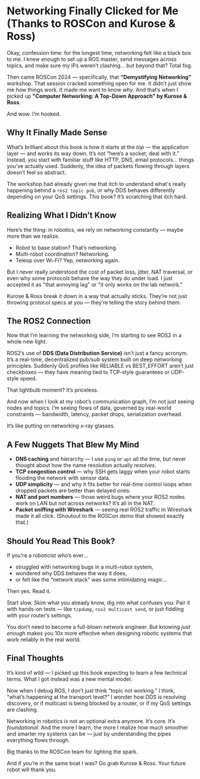 # Networking Finally Clicked for Me (Thanks to ROSCon and Kurose & Ross)

Okay, confession time: for the longest time, networking felt like a black box to me. I knew enough to set up a ROS master, send messages across topics, and make sure my IPs weren’t clashing... but beyond that? Total fog.

Then came ROSCon 2024 — specifically, that **“Demystifying Networking”** workshop. That session cracked something open for me. It didn’t just show me how things work. It made me want to know *why*. And that’s when I picked up **"Computer Networking: A Top-Down Approach" by Kurose & Ross**.

And wow. I’m hooked.

## Why It Finally Made Sense

What’s brilliant about this book is how it starts at the *top* — the application layer — and works its way down. It’s not “here’s a socket, deal with it.” Instead, you start with familiar stuff like HTTP, DNS, email protocols… things you’ve actually used. Suddenly, the idea of packets flowing through layers doesn’t feel so abstract.

The workshop had already given me that itch to understand what's really happening behind a `ros2 topic pub`, or why DDS behaves differently depending on your QoS settings. This book? It’s scratching that itch hard.

## Realizing What I Didn’t Know

Here’s the thing: in robotics, we rely on networking constantly — maybe more than we realize.

- Robot to base station? That’s networking.
- Multi-robot coordination? Networking.
- Teleop over Wi-Fi? Yep, networking again.

But I never really understood the cost of packet loss, jitter, NAT traversal, or even why some protocols behave the way they do under load. I just accepted it as "that annoying lag" or "it only works on the lab network."

Kurose & Ross break it down in a way that actually sticks. They’re not just throwing protocol specs at you — they’re telling the story behind them.

## The ROS2 Connection

Now that I’m learning the networking side, I’m starting to see ROS2 in a whole new light.

ROS2’s use of **DDS (Data Distribution Service)** isn’t just a fancy acronym. It’s a real-time, decentralized pub/sub system built on deep networking principles. Suddenly QoS profiles like RELIABLE vs BEST_EFFORT aren’t just checkboxes — they have meaning tied to TCP-style guarantees or UDP-style speed.

That lightbulb moment? It’s priceless.

And now when I look at my robot’s communication graph, I’m not just seeing nodes and topics. I’m seeing flows of data, governed by real-world constraints — bandwidth, latency, packet drops, serialization overhead.

It’s like putting on networking x-ray glasses.

## A Few Nuggets That Blew My Mind

- **DNS caching** and hierarchy — I use `ping` or `apt` all the time, but never thought about how the name resolution actually *resolves*.
- **TCP congestion control** — why SSH gets laggy when your robot starts flooding the network with sensor data.
- **UDP simplicity** — and why it fits better for real-time control loops when dropped packets are better than delayed ones.
- **NAT and port numbers** — those weird bugs where your ROS2 nodes work on LAN but not across networks? It’s all in the NAT.
- **Packet sniffing with Wireshark** — seeing real ROS2 traffic in Wireshark made it all click. (Shoutout to the ROSCon demo that showed exactly that.)

## Should You Read This Book?

If you're a roboticist who’s ever…

- struggled with networking bugs in a multi-robot system,
- wondered why DDS behaves the way it does,
- or felt like the “network stack” was some intimidating magic…

Then yes. Read it.

Start slow. Skim what you already know, dig into what confuses you. Pair it with hands-on tests — like `tcpdump`, `ros2 multicast send`, or just fiddling with your router’s settings.

You don’t need to become a full-blown network engineer. But knowing *just enough* makes you 10x more effective when designing robotic systems that work reliably in the real world.

## Final Thoughts

It’s kind of wild — I picked up this book expecting to learn a few technical terms. What I got instead was a new mental model.

Now when I debug ROS, I don’t just think “topic not working.” I think, “what’s happening at the transport level?” I wonder how DDS is resolving discovery, or if multicast is being blocked by a router, or if my QoS settings are clashing.

Networking in robotics is not an optional extra anymore. It’s core. It’s *foundational*. And the more I learn, the more I realize how much smoother and smarter my systems can be — just by understanding the pipes everything flows through.

Big thanks to the ROSCon team for lighting the spark.

And if you’re in the same boat I was? Go grab Kurose & Ross. Your future robot will thank you.
